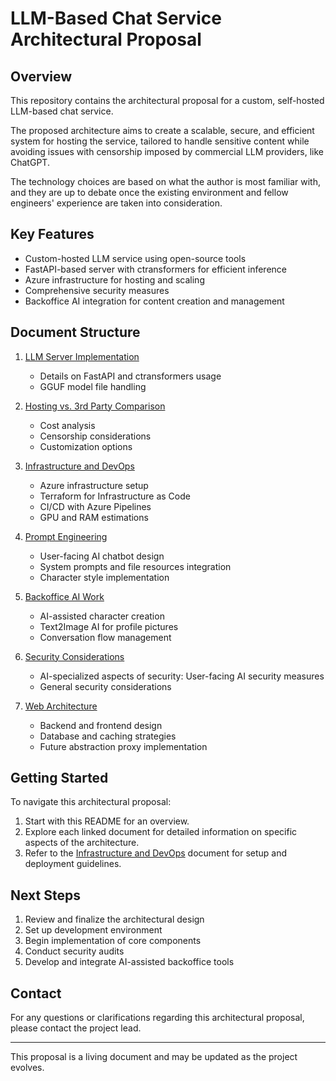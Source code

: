 # LLM-Based Chat Service Architectural Proposal

## Overview

This repository contains the architectural proposal for a custom, self-hosted LLM-based chat service.

The proposed architecture aims to create a scalable, secure, and efficient system for hosting the service, tailored to handle sensitive content while avoiding issues with censorship imposed by commercial LLM providers, like ChatGPT.

The technology choices are based on what the author is most familiar with, and they are up to debate once the existing environment and fellow engineers' experience are taken into consideration.

## Key Features

- Custom-hosted LLM service using open-source tools
- FastAPI-based server with ctransformers for efficient inference
- Azure infrastructure for hosting and scaling
- Comprehensive security measures
- Backoffice AI integration for content creation and management

## Document Structure

1. [LLM Server Implementation](1-llm-server.md)
   - Details on FastAPI and ctransformers usage
   - GGUF model file handling

2. [Hosting vs. 3rd Party Comparison](2-hosting-vs-3rdparty.md)
   - Cost analysis
   - Censorship considerations
   - Customization options

3. [Infrastructure and DevOps](3-infrastructure.md)
   - Azure infrastructure setup
   - Terraform for Infrastructure as Code
   - CI/CD with Azure Pipelines
   - GPU and RAM estimations

4. [Prompt Engineering](4-prompt-engineering.md)
   - User-facing AI chatbot design
   - System prompts and file resources integration
   - Character style implementation

5. [Backoffice AI Work](5-backoffice-ai.md)
   - AI-assisted character creation
   - Text2Image AI for profile pictures
   - Conversation flow management

6. [Security Considerations](6-security.md)
   - AI-specialized aspects of security: User-facing AI security measures
   - General security considerations

7. [Web Architecture](7-web-architecture.md)
   - Backend and frontend design
   - Database and caching strategies
   - Future abstraction proxy implementation

## Getting Started

To navigate this architectural proposal:

1. Start with this README for an overview.
2. Explore each linked document for detailed information on specific aspects of the architecture.
3. Refer to the [Infrastructure and DevOps](infrastructure.md) document for setup and deployment guidelines.

## Next Steps

1. Review and finalize the architectural design
2. Set up development environment
3. Begin implementation of core components
4. Conduct security audits
5. Develop and integrate AI-assisted backoffice tools

## Contact

For any questions or clarifications regarding this architectural proposal, please contact the project lead.

---

This proposal is a living document and may be updated as the project evolves.
